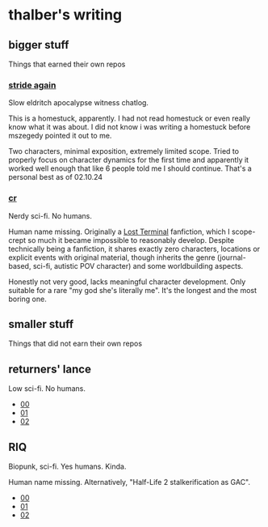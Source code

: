 # thalber's writing

## bigger stuff

Things that earned their own repos

### [stride again](https://thalber.github.io/stride_again/)

Slow eldritch apocalypse witness chatlog.

This is a homestuck, apparently. I had not read homestuck or even really know what it was about. I did not know i was writing a homestuck before mszegedy pointed it out to me.

Two characters, minimal exposition, extremely limited scope. Tried to properly focus on character dynamics for the first time and apparently it worked well enough that like 6 people told me I should continue. That's a personal best as of 02.10.24

### [cr](https://thalber.github.io/CR/)

Nerdy sci-fi. No humans.

Human name missing. Originally a [Lost Terminal](https://lostterminal.com) fanfiction, which I scope-crept so much it became impossible to reasonably develop. Despite technically being a fanfiction, it shares exactly zero characters, locations or explicit events with original material, though inherits the genre (journal-based, sci-fi, autistic POV character) and some worldbuilding aspects.

Honestly not very good, lacks meaningful character development. Only suitable for a rare "my god she's literally me". It's the longest and the most boring one.

## smaller stuff

Things that did not earn their own repos

## returners' lance

Low sci-fi. No humans.

- [00](rl_00)
- [01](rl_01)
- [02](rl_02)

## RIQ

Biopunk, sci-fi. Yes humans. Kinda.

Human name missing. Alternatively, "Half-Life 2 stalkerification as GAC".

- [00](riq_00)
- [01](riq_01)
- [02](riq_02)
